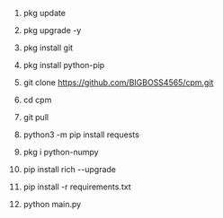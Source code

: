 1. pkg update

2. pkg upgrade -y

3. pkg install git

4. pkg install python-pip

5. git clone https://github.com/BIGBOSS4565/cpm.git

6. cd cpm

7. git pull

8. python3 -m pip install requests

9. pkg i python-numpy

10. pip install rich --upgrade

11. pip install -r requirements.txt

12. python main.py
